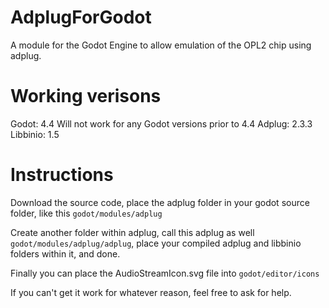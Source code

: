 # AdplugForGodot
 A module for the Godot Engine to allow emulation of the OPL2 chip using adplug.

# Working verisons
Godot: 4.4 Will not work for any Godot versions prior to 4.4
Adplug: 2.3.3
Libbinio: 1.5

# Instructions
Download the source code, place the adplug folder in your godot source folder, like this `godot/modules/adplug`

Create another folder within adplug, call this adplug as well `godot/modules/adplug/adplug`, place your compiled adplug and libbinio folders within it, and done.

Finally you can place the AudioStreamIcon.svg file into `godot/editor/icons`

If you can't get it work for whatever reason, feel free to ask for help.
